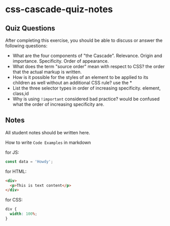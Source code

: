 # css-cascade-quiz-notes

## Quiz Questions

After completing this exercise, you should be able to discuss or answer the following questions:

- What are the four components of "the Cascade".
  Relevance.
  Origin and importance.
  Specificity.
  Order of appearance.
- What does the term "source order" mean with respect to CSS?
  the order that the actual markup is written.
- How is it possible for the styles of an element to be applied to its children as well without an additional CSS rule?
  use the \*
- List the three selector types in order of increasing specificity.
  element, class,id
- Why is using `!important` considered bad practice?
  would be confused what the order of increasing specificity are.

## Notes

All student notes should be written here.

How to write `Code Examples` in markdown

for JS:

```javascript
const data = 'Howdy';
```

for HTML:

```html
<div>
  <p>This is text content</p>
</div>
```

for CSS:

```css
div {
  width: 100%;
}
```
